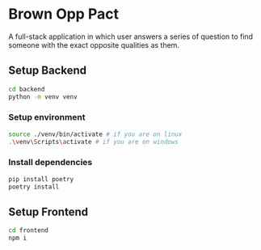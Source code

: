 # Brown Opp Pact
A full-stack application in which user answers a series of question to find someone with the exact opposite qualities as them.

## Setup Backend
```bash
cd backend
python -m venv venv
```

### Setup environment
```bash
source ./venv/bin/activate # if you are on linux
.\venv\Scripts\activate # if you are on windows
```

### Install dependencies
```bash
pip install poetry
poetry install
```

## Setup Frontend
```bash
cd frontend
npm i
```
